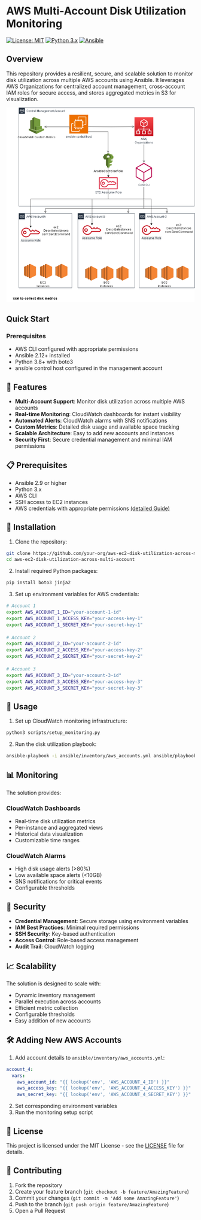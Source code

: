 # AWS Multi-Account Disk Utilization Monitoring

[![License: MIT](https://img.shields.io/badge/License-MIT-yellow.svg)](https://opensource.org/licenses/MIT)
[![Python 3.x](https://img.shields.io/badge/python-3.x-blue.svg)](https://www.python.org/downloads/)
[![Ansible](https://img.shields.io/badge/Ansible-2.9+-green.svg)](https://www.ansible.com/)

## Overview

This repository provides a resilient, secure, and scalable solution to monitor disk utilization across multiple AWS accounts using Ansible. It leverages AWS Organizations for centralized account management, cross-account IAM roles for secure access, and stores aggregated metrics in S3 for visualization.

![./docs/diagrams/cross-account-ec2-monitoring.drawio.png](./docs/diagrams/cross-account-ec2-monitoring.drawio.png)

## Quick Start

### Prerequisites
- AWS CLI configured with appropriate permissions
- Ansible 2.12+ installed
- Python 3.8+ with boto3
- ansible control host configured in the management account

## 🌟 Features

- **Multi-Account Support**: Monitor disk utilization across multiple AWS accounts
- **Real-time Monitoring**: CloudWatch dashboards for instant visibility
- **Automated Alerts**: CloudWatch alarms with SNS notifications
- **Custom Metrics**: Detailed disk usage and available space tracking
- **Scalable Architecture**: Easy to add new accounts and instances
- **Security First**: Secure credential management and minimal IAM permissions

## 📋 Prerequisites

- Ansible 2.9 or higher
- Python 3.x
- AWS CLI
- SSH access to EC2 instances
- AWS credentials with appropriate permissions [(detailed Guide)](./docs/manual-setup-guide.md)

## 🔧 Installation

1. Clone the repository:
```bash
git clone https://github.com/your-org/aws-ec2-disk-utilization-across-multi-account.git
cd aws-ec2-disk-utilization-across-multi-account
```

2. Install required Python packages:
```bash
pip install boto3 jinja2
```

3. Set up environment variables for AWS credentials:
```bash
# Account 1
export AWS_ACCOUNT_1_ID="your-account-1-id"
export AWS_ACCOUNT_1_ACCESS_KEY="your-access-key-1"
export AWS_ACCOUNT_1_SECRET_KEY="your-secret-key-1"

# Account 2
export AWS_ACCOUNT_2_ID="your-account-2-id"
export AWS_ACCOUNT_2_ACCESS_KEY="your-access-key-2"
export AWS_ACCOUNT_2_SECRET_KEY="your-secret-key-2"

# Account 3
export AWS_ACCOUNT_3_ID="your-account-3-id"
export AWS_ACCOUNT_3_ACCESS_KEY="your-access-key-3"
export AWS_ACCOUNT_3_SECRET_KEY="your-secret-key-3"
```

## 🚀 Usage

1. Set up CloudWatch monitoring infrastructure:
```bash
python3 scripts/setup_monitoring.py
```

2. Run the disk utilization playbook:
```bash
ansible-playbook -i ansible/inventory/aws_accounts.yml ansible/playbooks/disk_utilization.yml
```

## 📊 Monitoring

The solution provides:

### CloudWatch Dashboards
- Real-time disk utilization metrics
- Per-instance and aggregated views
- Historical data visualization
- Customizable time ranges

### CloudWatch Alarms
- High disk usage alerts (>80%)
- Low available space alerts (<10GB)
- SNS notifications for critical events
- Configurable thresholds

## 🔐 Security

- **Credential Management**: Secure storage using environment variables
- **IAM Best Practices**: Minimal required permissions
- **SSH Security**: Key-based authentication
- **Access Control**: Role-based access management
- **Audit Trail**: CloudWatch logging

## 📈 Scalability

The solution is designed to scale with:
- Dynamic inventory management
- Parallel execution across accounts
- Efficient metric collection
- Configurable thresholds
- Easy addition of new accounts

## 🛠️ Adding New AWS Accounts

1. Add account details to `ansible/inventory/aws_accounts.yml`:
```yaml
account_4:
  vars:
    aws_account_id: "{{ lookup('env', 'AWS_ACCOUNT_4_ID') }}"
    aws_access_key: "{{ lookup('env', 'AWS_ACCOUNT_4_ACCESS_KEY') }}"
    aws_secret_key: "{{ lookup('env', 'AWS_ACCOUNT_4_SECRET_KEY') }}"
```

2. Set corresponding environment variables
3. Run the monitoring setup script

## 📝 License

This project is licensed under the MIT License - see the [LICENSE](LICENSE) file for details.

## 🤝 Contributing

1. Fork the repository
2. Create your feature branch (`git checkout -b feature/AmazingFeature`)
3. Commit your changes (`git commit -m 'Add some AmazingFeature'`)
4. Push to the branch (`git push origin feature/AmazingFeature`)
5. Open a Pull Request

